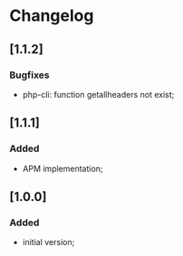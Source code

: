 # Changelog

## [1.1.2]
### Bugfixes
- php-cli: function getallheaders not exist;

## [1.1.1]
### Added
- APM implementation;

## [1.0.0]
### Added
- initial version;
